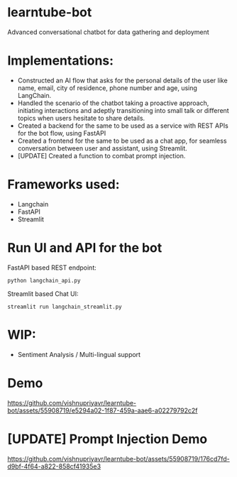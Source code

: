 # learntube-bot

Advanced conversational chatbot for data gathering and deployment

# Implementations:

- Constructed an AI flow that asks for the personal details of the user like name, email, city of residence, phone number and age, using LangChain.
- Handled the scenario of the chatbot taking a proactive approach, initiating interactions and adeptly transitioning into small talk or different topics when users hesitate to share details.
- Created a backend for the same to be used as a service with REST APIs for the bot flow, using FastAPI
- Created a frontend for the same to be used as a chat app, for seamless conversation between user and assistant, using Streamlit.
- [UPDATE] Created a function to combat prompt injection.

# Frameworks used:

- Langchain
- FastAPI
- Streamlit

# Run UI and API for the bot

FastAPI based REST endpoint:

```
python langchain_api.py
```

Streamlit based Chat UI:

```
streamlit run langchain_streamlit.py
```

# WIP:

- Sentiment Analysis / Multi-lingual support

# Demo

https://github.com/vishnupriyavr/learntube-bot/assets/55908719/e5294a02-1f87-459a-aae6-a02279792c2f

# [UPDATE] Prompt Injection Demo


https://github.com/vishnupriyavr/learntube-bot/assets/55908719/176cd7fd-d9bf-4f64-a822-858cf41935e3


